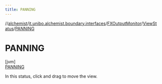 ```yaml
---
title: PANNING
---
```

//[alchemist](../../../../../index.html)/[it.unibo.alchemist.boundary.interfaces](../../../index.html)/[FXOutputMonitor](../../index.html)/[ViewStatus](../index.html)/[PANNING](index.html)



# PANNING



[jvm]\
[PANNING](index.html)



In this status, click and drag to move the view.


